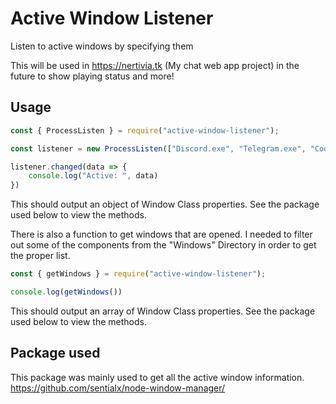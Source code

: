 # Active Window Listener
Listen to active windows by specifying them

This will be used in https://nertivia.tk (My chat web app project) in the future to show playing status and more!

## Usage
```js
const { ProcessListen } = require("active-window-listener");

const listener = new ProcessListen(["Discord.exe", "Telegram.exe", "Code.exe"]);

listener.changed(data => {
    console.log("Active: ", data)
})
```
This should output an object of Window Class properties. See the package used below to view the methods.

There is also a function to get windows that are opened. I needed to filter out some of the components from the "Windows" Directory in order to get the proper list.
```js
const { getWindows } = require("active-window-listener");

console.log(getWindows())
```
This should output an array of Window Class properties. See the package used below to view the methods.

## Package used
This package was mainly used to get all the active window information.
https://github.com/sentialx/node-window-manager/ 
